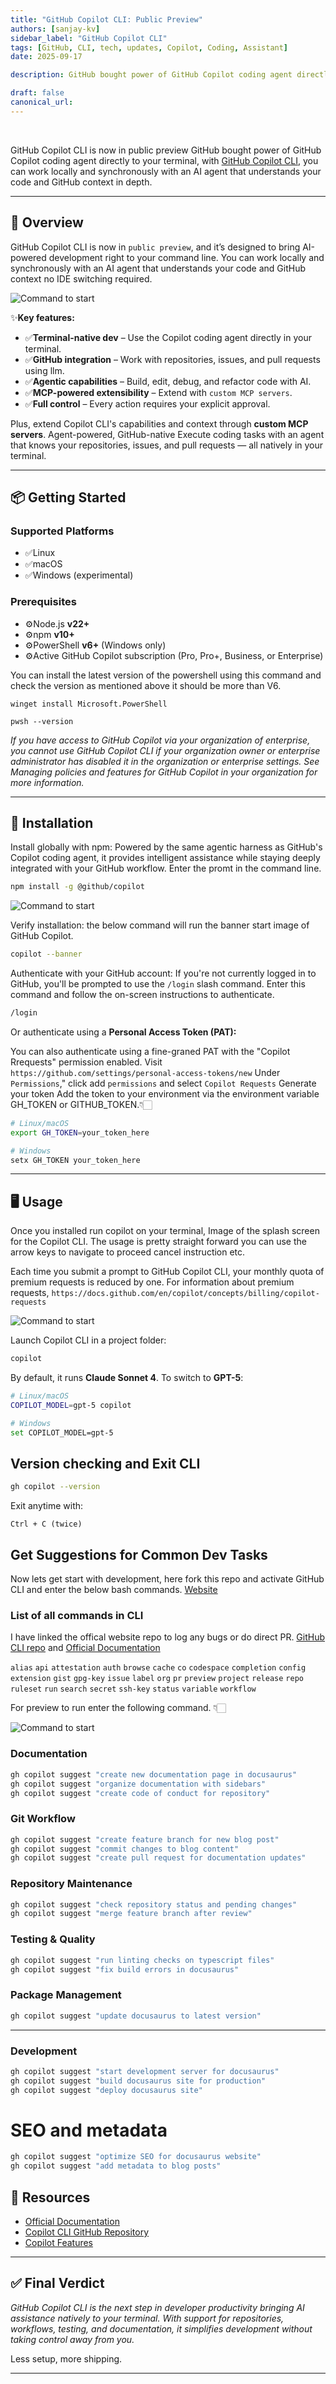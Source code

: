 ```yaml
---
title: "GitHub Copilot CLI: Public Preview"
authors: [sanjay-kv]
sidebar_label: "GitHub Copilot CLI"
tags: [GitHub, CLI, tech, updates, Copilot, Coding, Assistant]
date: 2025-09-17

description: GitHub bought power of GitHub Copilot coding agent directly to your terminal, with GitHub Copilot CLI, you can work locally and synchronously with an AI agent.

draft: false
canonical_url:
---
```

 <!-- truncate -->

GitHub Copilot CLI is now in public preview
GitHub bought power of GitHub Copilot coding agent directly to your terminal, with [GitHub Copilot CLI](https://github.com/features/copilot/cli?utm_source=changelog-amp-linkedin&utm_campaign=agentic-copilot-cli-launch-2025), you can work locally and synchronously with an AI agent that understands your code and GitHub context in depth.

---

## 📖 Overview

GitHub Copilot CLI is now in `public preview`, and it’s designed to bring AI-powered development right to your command line. You can work locally and synchronously with an AI agent that understands your code and GitHub context no IDE switching required.


![Command to start](./images/cover-page-2.png)

✨**Key features:**

- ✅**Terminal-native dev** – Use the Copilot coding agent directly in your terminal.
- ✅**GitHub integration** – Work with repositories, issues, and pull requests using llm.
- ✅**Agentic capabilities** – Build, edit, debug, and refactor code with AI.
- ✅**MCP-powered extensibility** – Extend with `custom MCP servers`.
- ✅**Full control** – Every action requires your explicit approval.

Plus, extend Copilot CLI's capabilities and context through **custom MCP servers**.
Agent-powered, GitHub-native
Execute coding tasks with an agent that knows your repositories, issues, and pull requests — all natively in your terminal.


---

## 📦 Getting Started

### Supported Platforms

- ✅Linux
- ✅macOS
- ✅Windows (experimental)

### Prerequisites

- ⚙️Node.js **v22+**
- ⚙️npm **v10+**
- ⚙️PowerShell **v6+** (Windows only)
- ⚙️Active GitHub Copilot subscription (Pro, Pro+, Business, or Enterprise)


You can install the latest version of the powershell using this command and check the version as mentioned above it should be more than V6.
```
winget install Microsoft.PowerShell
```

```
pwsh --version
```

*If you have access to GitHub Copilot via your organization of enterprise, you cannot use GitHub Copilot CLI if your organization owner or enterprise administrator has disabled it in the organization or enterprise settings. See Managing policies and features for GitHub Copilot in your organization for more information.*

---

## 💽 Installation

Install globally with npm:
Powered by the same agentic harness as GitHub's Copilot coding agent, it provides intelligent assistance while staying deeply integrated with your GitHub workflow.
Enter the promt in the command line. 

```bash
npm install -g @github/copilot
```

![Command to start](./images/01-GitHub-CLI-start-command.png)


Verify installation: the below command will run the banner start image of GitHub Copilot.

```bash
copilot --banner
```

Authenticate with your GitHub account:
If you're not currently logged in to GitHub, you'll be prompted to use the `/login` slash command. Enter this command and follow the on-screen instructions to authenticate.
```bash
/login
```

Or authenticate using a **Personal Access Token (PAT):**

You can also authenticate using a fine-graned PAT with the "Copilot Rrequests" permission enabled.
Visit `https://github.com/settings/personal-access-tokens/new`
Under `Permissions`," click add `permissions` and select `Copilot Requests`
Generate your token
Add the token to your environment via the environment variable GH_TOKEN or GITHUB_TOKEN.👇🏻

```bash
# Linux/macOS
export GH_TOKEN=your_token_here  

# Windows
setx GH_TOKEN your_token_here
```

---

## 🖥️ Usage
Once you installed run copilot on your terminal, Image of the splash screen for the Copilot CLI. The usage is pretty straight forward you can use the arrow keys to navigate to proceed cancel instruction etc.

Each time you submit a prompt to GitHub Copilot CLI, your monthly quota of premium requests is reduced by one. For information about premium requests,
`https://docs.github.com/en/copilot/concepts/billing/copilot-requests`



![Command to start](./images/02-starting-copilot.png)

Launch Copilot CLI in a project folder:

```bash
copilot
```

By default, it runs **Claude Sonnet 4**. To switch to **GPT-5**:

```bash
# Linux/macOS
COPILOT_MODEL=gpt-5 copilot

# Windows
set COPILOT_MODEL=gpt-5
```

## Version checking and Exit CLI
```bash
gh copilot --version
```

Exit anytime with:

```
Ctrl + C (twice)
```

## Get Suggestions for Common Dev Tasks

Now lets get start with development, here fork this repo and activate GitHub CLI and enter the below bash commands. [Website](https://github.com/recodehive/recode-website)

### List of all commands in CLI
I have linked the offical website repo to log any bugs or do direct PR. [GitHub CLI repo](https://github.com/github/copilot-cli?utm_source=changelog-amp-linkedin&utm_campaign=agentic-copilot-cli-launch-2025) and [Official Documentation](https://docs.github.com/en/copilot/how-tos/use-copilot-agents/use-copilot-cli?utm_campaign=agentic-copilot-cli-launch-2025&utm_source=changelog-amp-linkedin)

  `alias`
  `api`
  `attestation`
  `auth`
  `browse`
  `cache`
  `co`
  `codespace`
  `completion`
  `config`
  `extension`
  `gist`
  `gpg-key`
  `issue`
  `label`
  `org`
  `pr`
  `preview`
  `project`
  `release`
  `repo`
 ` ruleset`
  `run`
  `search`
  `secret`
  `ssh-key`
  `status`
  `variable`
  `workflow`

For preview to run enter the following command. 👇🏻

![Command to start](./images/03-try-out-the-usage-of-CLI.png)


### Documentation

```bash
gh copilot suggest "create new documentation page in docusaurus"
gh copilot suggest "organize documentation with sidebars"
gh copilot suggest "create code of conduct for repository"
```

### Git Workflow

```bash
gh copilot suggest "create feature branch for new blog post"
gh copilot suggest "commit changes to blog content"
gh copilot suggest "create pull request for documentation updates"
```

### Repository Maintenance

```bash
gh copilot suggest "check repository status and pending changes"
gh copilot suggest "merge feature branch after review"
```


### Testing & Quality

```bash
gh copilot suggest "run linting checks on typescript files"
gh copilot suggest "fix build errors in docusaurus"
```

### Package Management

```bash
gh copilot suggest "update docusaurus to latest version"
```
---

### Development

```bash
gh copilot suggest "start development server for docusaurus"
gh copilot suggest "build docusaurus site for production"
gh copilot suggest "deploy docusaurus site"
```

# SEO and metadata
```bash
gh copilot suggest "optimize SEO for docusaurus website"
gh copilot suggest "add metadata to blog posts"
```

## 🔗 Resources

* [Official Documentation](https://docs.github.com/en/copilot/how-tos/use-copilot-agents/use-copilot-cli)
* [Copilot CLI GitHub Repository](https://github.com/github/copilot-cli)
* [Copilot Features](https://github.com/features/copilot/cli)

---

## ✅ Final Verdict

*GitHub Copilot CLI is the next step in developer productivity bringing AI assistance natively to your terminal. With support for repositories, workflows, testing, and documentation, it simplifies development without taking control away from you.*

Less setup, more shipping.

---

<GiscusComments/>